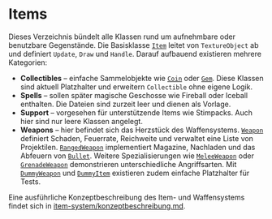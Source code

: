 # Items

Dieses Verzeichnis bündelt alle Klassen rund um aufnehmbare oder benutzbare Gegenstände. Die Basisklasse [`Item`](../../src/Objects/Items/Item.cs) leitet von `TextureObject` ab und definiert `Update`, `Draw` und `Handle`. Darauf aufbauend existieren mehrere Kategorien:

- **Collectibles** – einfache Sammelobjekte wie [`Coin`](../../src/Objects/Items/Collectibles/Coin.cs) oder [`Gem`](../../src/Objects/Items/Collectibles/Gem.cs). Diese Klassen sind aktuell Platzhalter und erweitern `Collectible` ohne eigene Logik.
- **Spells** – sollen später magische Geschosse wie Fireball oder Iceball enthalten. Die Dateien sind zurzeit leer und dienen als Vorlage.
- **Support** – vorgesehen für unterstützende Items wie Stimpacks. Auch hier sind nur leere Klassen angelegt.
- **Weapons** – hier befindet sich das Herzstück des Waffensystems. [`Weapon`](../../src/Objects/Items/Weapons/Weapon.cs) definiert Schaden, Feuerrate, Reichweite und verwaltet eine Liste von Projektilen. [`RangedWeapon`](../../src/Objects/Items/Weapons/RangedWeapon.cs) implementiert Magazine, Nachladen und das Abfeuern von [`Bullet`](../../src/Objects/Items/Projectiles/Bullet.cs). Weitere Spezialisierungen wie [`MeleeWeapon`](../../src/Objects/Items/Weapons/MeleeWeapon.cs) oder [`GrenadeWeapon`](../../src/Objects/Items/Weapons/GrenadeWeapon.cs) demonstrieren unterschiedliche Angriffsarten. Mit [`DummyWeapon`](../../src/Objects/Items/Weapons/DummyWeapon.cs) und [`DummyItem`](../../src/Objects/Items/DummyItem.cs) existieren zudem einfache Platzhalter für Tests.

Eine ausführliche Konzeptbeschreibung des Item- und Waffensystems findet sich in [item-system/konzeptbeschreibung.md](../item-system/konzeptbeschreibung.md).
